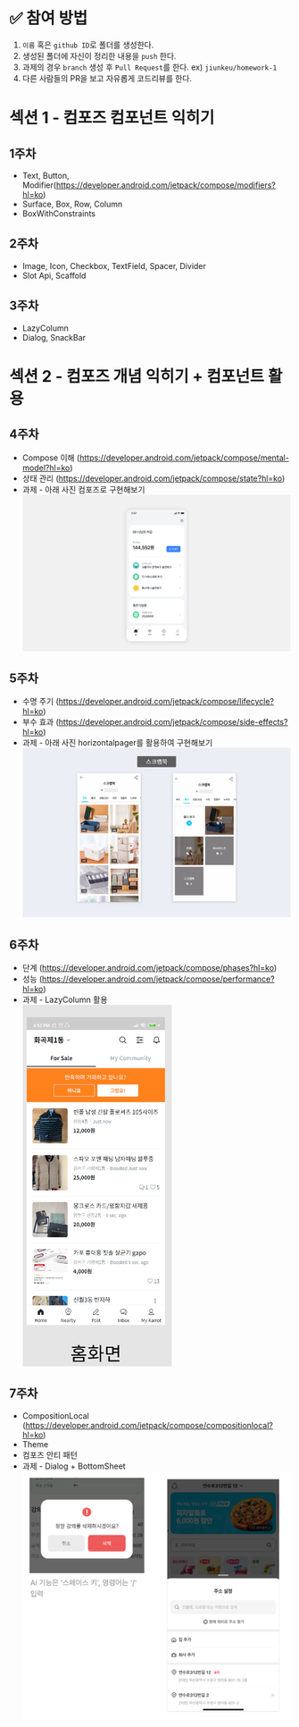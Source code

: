 # ✅ 참여 방법
1. `이름` 혹은 `github ID`로 폴더를 생성한다.
2. 생성된 폴더에 자신이 정리한 내용을 `push` 한다.
3. 과제의 경우 `branch` 생성 후 `Pull Request`를 한다. ex) `jiunkeu/homework-1`
4. 다른 사람들의 PR을 보고 자유롭게 코드리뷰를 한다.

# 섹션 1 - 컴포즈 컴포넌트 익히기

## 1주차

- Text, Button, Modifier(https://developer.android.com/jetpack/compose/modifiers?hl=ko)
- Surface, Box, Row, Column
- BoxWithConstraints

## 2주차

- Image, Icon, Checkbox, TextField, Spacer, Divider
- Slot Api, Scaffold

## 3주차

- LazyColumn
- Dialog, SnackBar

# 섹션 2 - 컴포즈 개념 익히기 + 컴포넌트 활용

## 4주차

- Compose 이해 (https://developer.android.com/jetpack/compose/mental-model?hl=ko)
- 상태 관리 (https://developer.android.com/jetpack/compose/state?hl=ko)
- 과제 - 아래 사진 컴포즈로 구현해보기   
![homework1.png](img/homework1.png)



## 5주차

- 수명 주기 (https://developer.android.com/jetpack/compose/lifecycle?hl=ko)
- 부수 효과 (https://developer.android.com/jetpack/compose/side-effects?hl=ko)
- 과제 - 아래 사진 horizontalpager를 활용하여 구현해보기   
![homework1.png](img/homework2.png)


## 6주차

- 단계 (https://developer.android.com/jetpack/compose/phases?hl=ko)
- 성능 (https://developer.android.com/jetpack/compose/performance?hl=ko)
- 과제 - LazyColumn 활용   
![homework3.png](img/homework3.png)


## 7주차

- CompositionLocal (https://developer.android.com/jetpack/compose/compositionlocal?hl=ko)
- Theme
- 컴포즈 안티 패턴
- 과제 - Dialog + BottomSheet   
![img.png](img/homework4.png)
